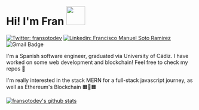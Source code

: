 <h1 >  Hi! I'm Fran <img src="https://media0.giphy.com/media/du3J3cXyzhj75IOgvA/giphy.gif" width="50px" /> </h1>

[![Twitter: fransotodev](https://img.shields.io/twitter/follow/fransotodev?color=green&style=for-the-badge&logo=twitter)](https://twitter.com/fransotodev)
[![Linkedin: Francisco Manuel Soto Ramírez](https://img.shields.io/badge/-linkedin-blue?style=for-the-badge&logo=Linkedin&logoColor=white)](https://www.linkedin.com/in/francisco-manuel-soto-ram%C3%ADrez-637779193/)
![Gmail Badge](https://img.shields.io/badge/-franciscomanuel.sotoramirez@gmail.com-c14438?style=for-the-badge&logo=Gmail&logoColor=white)

I'm a Spanish software engineer, graduated via University of Cádiz. I have worked on some web development and blockchain! Feel free to check my repos 🧐

I'm really interested in the stack MERN for a full-stack javascript journey, as well as Ethereum's Blockchain 🟧🔗🟧


[![fransotodev's github stats](https://github-readme-stats.vercel.app/api?username=fransotodev&show_icons=true&theme=gruvbox)](https://github.com/anuraghazra/github-readme-stats)



